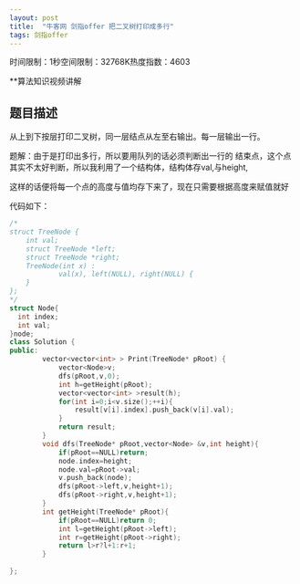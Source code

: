 ```yaml
---
layout: post
title:  "牛客网 剑指offer 把二叉树打印成多行"
tags: 剑指offer
---
```

时间限制：1秒空间限制：32768K热度指数：4603

**算法知识视频讲解

## 题目描述

从上到下按层打印二叉树，同一层结点从左至右输出。每一层输出一行。





题解：由于是打印出多行，所以要用队列的话必须判断出一行的 结束点，这个点其实不太好判断，所以我利用了一个结构体，结构体存val,与height,

这样的话便将每一个点的高度与值均存下来了，现在只需要根据高度来赋值就好

代码如下：

```c++
/*
struct TreeNode {
    int val;
    struct TreeNode *left;
    struct TreeNode *right;
    TreeNode(int x) :
            val(x), left(NULL), right(NULL) {
    }
};
*/
struct Node{
  int index;
  int val;
}node;
class Solution {
public:
        vector<vector<int> > Print(TreeNode* pRoot) {
        	vector<Node>v;    
           	dfs(pRoot,v,0);
            int h=getHeight(pRoot);
            vector<vector<int> >result(h);
            for(int i=0;i<v.size();++i){
                result[v[i].index].push_back(v[i].val);
            }
            return result;
        }
    	void dfs(TreeNode* pRoot,vector<Node> &v,int height){
            if(pRoot==NULL)return;
            node.index=height;
            node.val=pRoot->val;
            v.push_back(node);
            dfs(pRoot->left,v,height+1);
            dfs(pRoot->right,v,height+1);
        }
    	int getHeight(TreeNode* pRoot){
            if(pRoot==NULL)return 0;
            int l=getHeight(pRoot->left);
            int r=getHeight(pRoot->right);
            return l>r?l+1:r+1;
        }
    	
};
```


